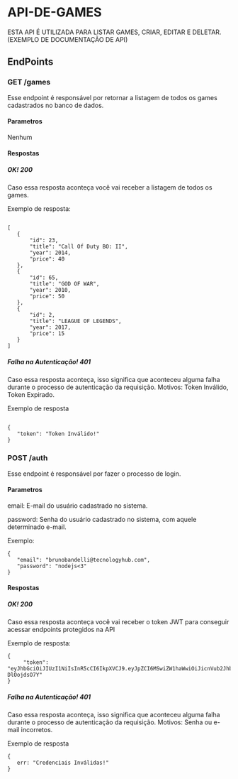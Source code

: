 # API-DE-GAMES
 ESTA API É UTILIZADA PARA LISTAR GAMES, CRIAR, EDITAR E DELETAR.
 (EXEMPLO DE DOCUMENTAÇÃO DE API)
 ## EndPoints
 ### GET /games
 Esse endpoint é responsável por retornar a listagem de todos os games cadastrados no banco de dados.
 #### Parametros
 Nenhum
 #### Respostas
 ##### OK! 200
 Caso essa resposta aconteça você vai receber a listagem de todos os games.
 
 Exemplo de resposta:
 ```
 
 [
    {
        "id": 23,
        "title": "Call Of Duty BO: II",
        "year": 2014,
        "price": 40
    },
    {
        "id": 65,
        "title": "GOD OF WAR",
        "year": 2010,
        "price": 50
    },
    {
        "id": 2,
        "title": "LEAGUE OF LEGENDS",
        "year": 2017,
        "price": 15
    }
 ]

 ```
 ##### Falha na Autenticação! 401
 Caso essa resposta aconteça, isso significa que aconteceu alguma falha durante o processo de autenticação da requisição. Motivos: Token Inválido, Token Expirado.
 
 Exemplo de resposta
 
 ```
 
 {
    "token": "Token Inválido!"
 }
 
 ```

 ### POST /auth 
 Esse endpoint é responsável por fazer o processo de login.
 #### Parametros
 email: E-mail do usuário cadastrado no sistema.
 
 password: Senha do usuário cadastrado no sistema, com aquele determinado e-mail.
 
 Exemplo:
 ```
 {
    "email": "brunobandelli@tecnologyhub.com",
    "password": "nodejs<3"
 }
 ```
 
 #### Respostas
 ##### OK! 200
 Caso essa resposta aconteça você vai receber o token JWT para conseguir acessar endpoints protegidos na API
 
 Exemplo de resposta:
 ```
 {
      "token":                   "eyJhbGciOiJIUzI1NiIsInR5cCI6IkpXVCJ9.eyJpZCI6MSwiZW1haWwiOiJicnVub2JhbmRlbGxpQHRlY25vbG9neWh1Yi5jb20iLCJpYXQiOjE2MjIwNzQyOTQsImV4cCI6MTYyMjI0NzA5NH0.tmUl_Y0mus_WzlSWN0wjLrQ2Px41hKRc-DlOojdsO7Y"
 }
 ```
 ##### Falha na Autenticação! 401
 Caso essa resposta aconteça, isso significa que aconteceu alguma falha durante o processo de autenticação da requisição. Motivos: Senha ou e-mail incorretos.
 
 Exemplo de resposta
 
 ```
 {
    err: "Credenciais Inválidas!"
 }
 ```

 
